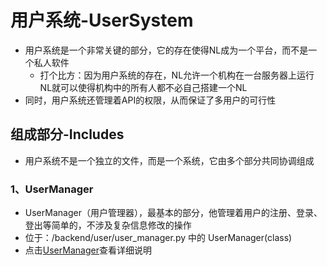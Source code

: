 # 用户系统-UserSystem
- 用户系统是一个非常关键的部分，它的存在使得NL成为一个平台，而不是一个私人软件
  - 打个比方：因为用户系统的存在，NL允许一个机构在一台服务器上运行NL就可以使得机构中的所有人都不必自己搭建一个NL
- 同时，用户系统还管理着API的权限，从而保证了多用户的可行性

## 组成部分-Includes
- 用户系统不是一个独立的文件，而是一个系统，它由多个部分共同协调组成

### **1、UserManager**
  - UserManager（用户管理器），最基本的部分，他管理着用户的注册、登录、登出等简单的，不涉及复杂信息修改的操作
  - 位于：/backend/user/user_manager.py 中的 UserManager(class)
  - 点击[UserManager](user_manager.md)查看详细说明
  
        
